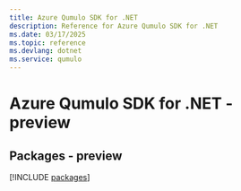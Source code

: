 ```yaml
---
title: Azure Qumulo SDK for .NET
description: Reference for Azure Qumulo SDK for .NET
ms.date: 03/17/2025
ms.topic: reference
ms.devlang: dotnet
ms.service: qumulo
---
```

# Azure Qumulo SDK for .NET - preview
## Packages - preview
[!INCLUDE [packages](qumulo-index.md)]